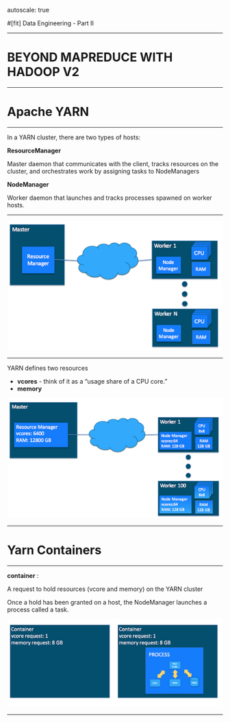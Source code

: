 autoscale: true



#[fit] Data Engineering - Part II

---

# BEYOND MAPREDUCE WITH HADOOP V2

---

# Apache YARN 

---

In a YARN cluster, there are two types of hosts:


__ResourceManager__ 

Master daemon that communicates with the client, tracks resources on the cluster, and orchestrates work by assigning tasks to NodeManagers

__NodeManager__ 

Worker daemon that launches and tracks processes spawned on worker hosts.

---

![inline, 130%](img/yarn1.png)

---



YARN  defines two resources 

- __vcores__  - think of it as a “usage share of a CPU core.”
- __memory__

![inline, 110%](img/yarn2.png)

---

# Yarn Containers


---

__container__ : 

A request to hold resources (vcore and memory) on the YARN cluster

Once a hold has been granted on a host, the NodeManager launches a process called a task. 

![inline, 110%](img/yarn3.png)

---

